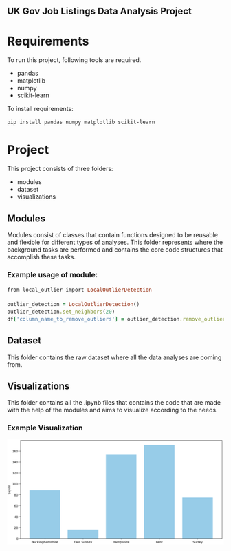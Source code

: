 ## UK Gov Job Listings Data Analysis Project

# Requirements
To run this project, following tools are required.

- pandas
- matplotlib
- numpy
- scikit-learn

To install requirements:

```
pip install pandas numpy matplotlib scikit-learn
```


# Project

This project consists of three folders:
- modules
- dataset
- visualizations

## Modules

Modules consist of classes that contain functions designed to be reusable and flexible for different types of analyses. This folder represents where the background tasks are performed and contains the core code structures that accomplish these tasks.

### Example usage of module:
```ruby
from local_outlier import LocalOutlierDetection

outlier_detection = LocalOutlierDetection()
outlier_detection.set_neighbors(20)
df['column_name_to_remove_outliers'] = outlier_detection.remove_outliers(df, 'column_name_to_remove_outliers')['column_name_to_remove_outliers']

```
## Dataset

This folder contains the raw dataset where all the data analyses are coming from.

## Visualizations

This folder contains all the .ipynb files that contains the code that are made with the help of the modules and aims to visualize according to the needs.

### Example Visualization

![Screenshot](akbank/screenshots/visualization_instance.png)





